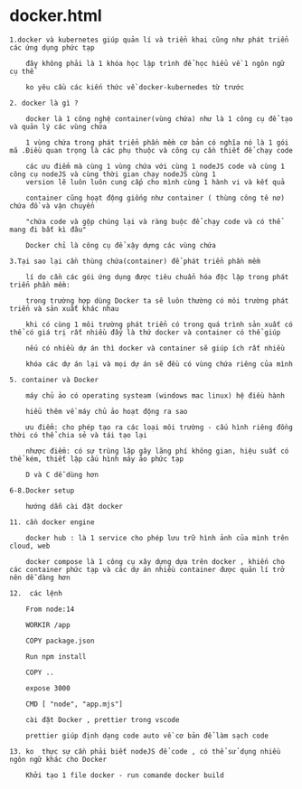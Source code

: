 # docker.html
    1.docker và kubernetes giúp quản lí và triển khai cũng như phát triển các ứng dụng phức tạp

        đây không phải là 1 khóa học lập trình để học hiểu về 1 ngôn ngữ cụ thể
        
        ko yêu cầu các kiến thức về docker-kubernedes từ trước
        
    2. docker là gì ?
        
        docker là 1 công nghệ container(vùng chứa) như là 1 công cụ để tạo và quản lý các vùng chứa
        
        1 vùng chứa trong phát triển phần mềm cơ bản có nghĩa nó là 1 gói mã .Điều quan trọng là các phụ thuộc và công cụ cần thiết để chạy code
      
        các ưu điểm mà cùng 1 vùng chứa với cùng 1 nodeJS code và cùng 1 công cụ nodeJS và cùng thời gian chạy nodeJS cùng 1 
        version lẽ luôn luôn cung cấp cho mình cùng 1 hành vi và kết quả
       
        container cũng hoạt động giống như container ( thùng công tê nơ) chứa đồ và vận chuyển
        
        "chứa code và gộp chúng lại và ràng buộc để chạy code và có thể mang đi bất kì đâu"
        
        Docker chỉ là công cụ để xậy dựng các vùng chứa
    
    3.Tại sao lại cần thùng chứa(container) để phát triển phần mềm

        lí do cần các gói ứng dụng được tiêu chuẩn hóa độc lập trong phát triển phần mềm:
        
        trong trường hợp dùng Docker ta sẽ luôn thường có môi trường phát triển và sản xuất khác nhau
        
        khi có cùng 1 môi trường phát triển có trong quá trình sản xuất có thể có giá trị rất nhiều đấy là thứ docker và container có thể giúp
        
        nếu có nhiều dự án thì docker và container sẽ giúp ích rất nhiều
        
        khóa các dự án lại và mọi dự án sẽ đều có vùng chứa riêng của mình
        
    5. container và Docker
        
        máy chủ ảo có operating systeam (windows mac linux) hệ điều hành
        
        hiểu thêm về máy chủ ảo hoạt động ra sao
        
        ưu điểm: cho phép tạo ra các loại môi trường - cấu hình riêng đồng thời có thể chia sẻ và tái tạo lại
        
        nhược điểm: có sự trùng lặp gây lãng phí không gian, hiệu suất có thể kém, thiết lập cấu hình máy ảo phức tạp
        
        D và C dễ dùng hơn
    
    6-8.Docker setup

        hướng dẫn cài đặt docker
        
    11. cần docker engine
        
        docker hub : là 1 service cho phép lưu trữ hình ảnh của mình trên cloud, web
        
        docker compose là 1 công cụ xây dựng dựa trên docker , khiến cho các container phức tạp và các dự án nhiều container được quản lí trở nên dễ dàng hơn
        
    12.  các lệnh
        
        From node:14
        
        WORKIR /app
        
        COPY package.json
        
        Run npm install
        
        COPY ..
        
        expose 3000
        
        CMD [ "node", "app.mjs"]
        
        cài đặt Docker , prettier trong vscode
        
        prettier giúp định dạng code auto về cơ bản để làm sạch code
    
    13. ko  thực sự cần phải biết nodeJS để code , có thể sử dụng nhiều ngôn ngữ khác cho Docker

        Khởi tạo 1 file docker - run comande docker build 